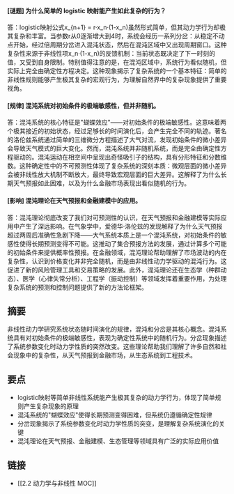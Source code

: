#### [谜题] 为什么简单的 logistic 映射能产生如此复杂的行为？

答：logistic映射公式x_{n+1} = r·x_n·(1-x_n)虽然形式简单，但其动力学行为却极其复杂和丰富。当参数r从0逐渐增大到4时，系统会经历一系列分岔：从稳定不动点开始，经过倍周期分岔进入混沌状态，然后在混沌区域中又出现周期窗口。这种复杂性来源于非线性项x_n·(1-x_n)的反馈机制：当前状态既决定了下一时刻的值，又受到自身限制。特别值得注意的是，在混沌区域中，系统行为看似随机，但实际上完全由确定性方程决定。这种现象揭示了复杂系统的一个基本特征：简单的非线性规则能够产生极其复杂的宏观行为，为理解自然界中的复杂现象提供了重要视角。

#### [规律] 混沌系统对初始条件的极端敏感性，但并非随机。

答：混沌系统的核心特征是"蝴蝶效应"——对初始条件的极端敏感性。这意味着两个极其接近的初始状态，经过足够长的时间演化后，会产生完全不同的轨迹。著名的洛伦兹系统通过简单的三维微分方程描述了大气对流，发现初始条件的微小差异会导致天气模式的巨大变化。然而，混沌系统并非随机系统，而是完全由确定性方程驱动的。混沌运动在相空间中呈现出奇怪吸引子的结构，具有分形特征和分数维数。这种确定性中的不可预测性体现了复杂系统的深刻本质：微观层面的微小差异会被非线性放大机制不断放大，最终导致宏观层面的巨大差异。这解释了为什么长期天气预报如此困难，以及为什么金融市场表现出看似随机的行为。

#### [影响] 混沌理论在天气预报和金融建模中的应用。

答：混沌理论彻底改变了我们对可预测性的认识，在天气预报和金融建模等实际应用中产生了深远影响。在气象学中，爱德华·洛伦兹的发现解释了为什么天气预报超过两周后准确性急剧下降——大气系统本质上是一个混沌系统，对初始条件的敏感性使得长期预测变得不可能。这推动了集合预报方法的发展，通过计算多个可能的初始条件来提供概率性预报。在金融领域，混沌理论帮助理解了市场波动的内在复杂性，认识到价格变化并非完全随机，而是由非线性动力学驱动的混沌行为。这促进了新的风险管理工具和交易策略的发展。此外，混沌理论还在生态学（种群动态）、医学（心律失常分析）、工程学（振动控制）等领域发挥着重要作用，为处理复杂系统的预测和控制问题提供了新的方法论框架。


## 摘要

非线性动力学研究系统状态随时间演化的规律，混沌和分岔是其核心概念。混沌系统具有对初始条件的极端敏感性，表现为确定性系统中的随机行为。分岔现象描述了系统参数变化时动力学性质的突然改变。这些理论帮助我们理解了许多自然和社会现象中的复杂性，从天气预报到金融市场，从生态系统到工程技术。

## 要点

- logistic映射等简单非线性系统能产生极其复杂的动力学行为，体现了简单规则产生复杂现象的原理
- 混沌系统的"蝴蝶效应"使得长期预测变得困难，但系统仍遵循确定性规律
- 分岔现象揭示了系统参数变化时动力学性质的突变，是理解复杂系统演化的关键
- 混沌理论在天气预报、金融建模、生态管理等领域具有广泛的实际应用价值

## 链接

- [[2.2 动力学与非线性 MOC]]
